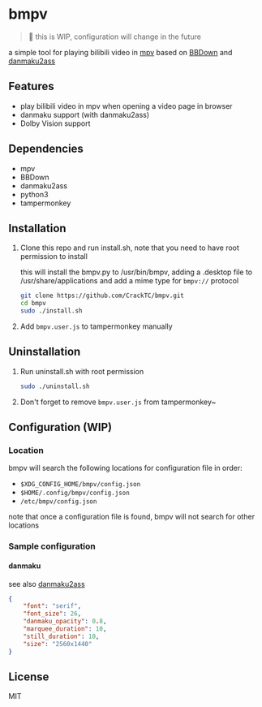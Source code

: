 # bmpv
> :wrench: this is WIP, configuration will change in the future

a simple tool for playing bilibili video in [mpv](https://mpv.io/)
based on [BBDown](https://github.com/nilaoda/BBDown)
and [danmaku2ass](https://github.com/m13253/danmaku2ass)

## Features
- play bilibili video in mpv when opening a video page in browser
- danmaku support (with danmaku2ass)
- Dolby Vision support

## Dependencies
- mpv
- BBDown
- danmaku2ass
- python3
- tampermonkey

## Installation
1. Clone this repo and run install.sh, note that you need to have root permission to install

   this will install the bmpv.py to /usr/bin/bmpv,
   adding a .desktop file to /usr/share/applications
   and add a mime type for `bmpv://` protocol

   ```bash
   git clone https://github.com/CrackTC/bmpv.git
   cd bmpv
   sudo ./install.sh
   ```
1. Add `bmpv.user.js` to tampermonkey manually

## Uninstallation
1. Run uninstall.sh with root permission

   ```bash
   sudo ./uninstall.sh
   ```

1. Don't forget to remove `bmpv.user.js` from tampermonkey~

## Configuration (WIP)

### Location
bmpv will search the following locations for configuration file in order:
- `$XDG_CONFIG_HOME/bmpv/config.json`
- `$HOME/.config/bmpv/config.json`
- `/etc/bmpv/config.json`

note that once a configuration file is found, bmpv will not search for other locations

### Sample configuration

#### danmaku
see also [danmaku2ass](https://github.com/m13253/danmaku2ass)
```json
{
    "font": "serif",
    "font_size": 26,
    "danmaku_opacity": 0.8,
    "marquee_duration": 10,
    "still_duration": 10,
    "size": "2560x1440"
}
```

## License
MIT
